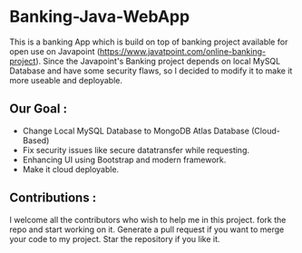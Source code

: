 # Banking-Java-WebApp

This is a banking App  which is build on top of banking project available for open use on Javapoint (https://www.javatpoint.com/online-banking-project). 
Since the Javapoint's Banking project depends on local MySQL Database and have some security flaws, so I decided to modify it to make it more useable and deployable.

## Our Goal :
* Change Local MySQL Database to MongoDB Atlas Database (Cloud-Based)
* Fix security issues like secure datatransfer while requesting.
* Enhancing UI using Bootstrap and modern framework.
* Make it cloud deployable.

## Contributions :
I welcome all the contributors who wish to help me in this project.
fork the repo and start working on it.
Generate a pull request if you want to merge your code to my project.
Star the repository if you like it. 
